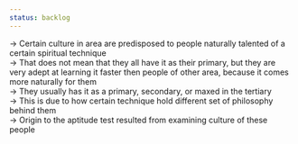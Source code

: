 ```yaml
---
status: backlog
---
```

-> Certain culture in area are predisposed to people naturally talented of a certain spiritual technique  
-> That does not mean that they all have it as their primary, but they are very adept at learning it faster then people of other area, because it comes more naturally for them  
-> They usually has it as a primary, secondary, or maxed in the tertiary  
-> This is due to how certain technique hold different set of philosophy behind them  
-> Origin to the aptitude test resulted from examining culture of these people